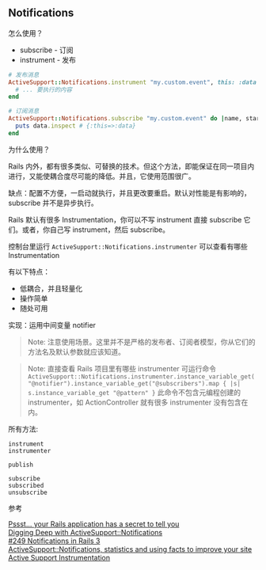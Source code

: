 ## Notifications

怎么使用？

- subscribe  - 订阅
- instrument - 发布

```ruby
# 发布消息
ActiveSupport::Notifications.instrument "my.custom.event", this: :data do
  # ... 要执行的内容
end

# 订阅消息
ActiveSupport::Notifications.subscribe "my.custom.event" do |name, started, finished, unique_id, data|
  puts data.inspect # {:this=>:data}
end
```

为什么使用？

Rails 内外，都有很多类似、可替换的技术。但这个方法，即能保证在同一项目内进行，又能使耦合度尽可能的降低。并且，它使用范围很广。

缺点：配置不方便，一启动就执行，并且更改要重启。默认对性能是有影响的，subscribe 并不是异步执行。

Rails 默认有很多 Instrumentation，你可以不写 instrument 直接 subscribe 它们。或者，你自己写 instrument，然后 subscribe。

控制台里运行 `ActiveSupport::Notifications.instrumenter` 可以查看有哪些 Instrumentation

有以下特点：

- 低耦合，并且轻量化
- 操作简单
- 随处可用

实现：运用中间变量 notifier

> Note: 注意使用场景。这里并不是严格的发布者、订阅者模型，你从它们的方法名及默认参数就应该知道。

> Note: 直接查看 Rails 项目里有哪些 instrumenter 可运行命令
`ActiveSupport::Notifications.instrumenter.instance_variable_get("@notifier").instance_variable_get("@subscribers").map { |s| s.instance_variable_get "@pattern" }`
此命令不包含元编程创建的 instrumenter，如 ActionController 就有很多 instrumenter 没有包含在内。

所有方法:

```
instrument
instrumenter

publish

subscribe
subscribed
unsubscribe
```

参考

[Pssst... your Rails application has a secret to tell you](http://signalvnoise.com/posts/3091-pssst-your-rails-application-has-a-secret-to-tell-you)<br>
[Digging Deep with ActiveSupport::Notifications](https://speakerdeck.com/nextmat/digging-deep-with-activesupportnotifications)<br>
[#249 Notifications in Rails 3](http://railscasts.com/episodes/249-notifications-in-rails-3)<br>
[ActiveSupport::Notifications, statistics and using facts to improve your site](http://www.reinteractive.net/posts/141-activesupport-notifications-statistics-and-using-facts-to-improve-your-site)<br>
[Active Support Instrumentation](http://edgeguides.rubyonrails.org/active_support_instrumentation.html)

